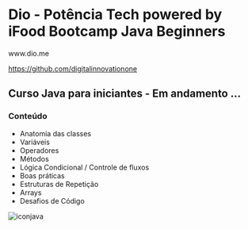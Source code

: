 <h1>Dio - Potência Tech powered by iFood Bootcamp Java Beginners</h1> 
www.dio.me

https://github.com/digitalinnovationone

<h2>Curso Java para iniciantes - Em andamento ...</h2>
<h3>Conteúdo</h3>
<p>
  
- Anatomia das classes
- Variáveis
- Operadores
- Métodos
- Lógica Condicional / Controle de fluxos
- Boas práticas
- Estruturas de Repetição
- Arrays
- Desafios de Código
</p>



![iconjava](https://user-images.githubusercontent.com/106696811/195846066-fb7b2771-97bc-4bd8-97f2-479c16741605.png)




